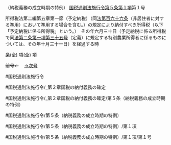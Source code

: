 （納税義務の成立時期の特例）
[国税通則法施行令第５条第１項](国税通則法施行＿令＿第５条第１項)第１号

所得税法第二編第五章第一節（予定納税）（同[法第百六十六条](国税通則法＿＿＿＿＿第１６６条第１項)（非居住者に対する準用）において準用する場合を含む。）の規定により納付すべき所得税（以下「予定納税に係る所得税」という。）　その年六月三十日（予定納税に係る所得税で同[法第二条第一項第三十五号](国税通則法＿＿＿＿＿第２条第１項第３５号)（定義）に規定する特別農業所得者に係るものについては、その年十月三十一日）を経過する時

[条(全)](国税通則法施行＿令＿第５条_.md)    [項(全)](国税通則法施行＿令＿第５条第１項_.md)    [項](国税通則法施行＿令＿第５条第１項.md)

~~前号←~~　  [→次号](国税通則法施行＿令＿第５条第１項第２号.md)

#国税通則法施行令

#国税通則法施行令/_第２章国税の納付義務の確定

#国税通則法施行令/_第２章国税の納付義務の確定/第５条（納税義務の成立時期の特例）

#国税通則法施行令/第５条（納税義務の成立時期の特例）

#国税通則法施行令/第５条（納税義務の成立時期の特例）/第１項

#国税通則法施行令/第５条（納税義務の成立時期の特例）/第１項/第１号

